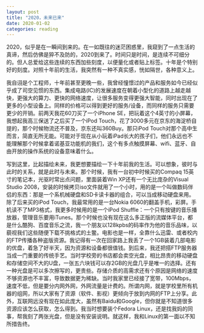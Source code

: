 ```yaml
---
layout: post
title: "2020，未来已来"
date: 2020-01-02
categories: reading
---
```


2020，似乎是在一瞬间到来的。在一如既往的迷茫困惑里，我窥到了一点生活的真谛，然后仿佛是猝不及防的，2020到来了。时间只是时间，是连续不可细分的。但人总爱给这些连续的东西加些刻度，以便量化或者贴上标签。十年是个特别好的刻度。对照十年前的生活，我突然有一种不真实感，恍如隔世，各种意义上。

我自诩是个工程师，十年前甚至更晚一些，我曾经憧憬过的产品和服务如今已经似乎成了司空见惯的东西。集成电路(IC)的发展速度在朝着小型化的道路上越走越快，更强大的算力、更快的网络速度，让很多服务变得更强大智能，同时出现在了更多的小型设备上。同样的价格可以得到更好的服务/设备，而同样的服务只需要更少的开销。前两天我花60刀买了一个iPhone SE，把玩着这个4英寸的小屏幕，我想起我高三保送了之后买了一个iPod Touch，花了3000多元在京东的海淀桥自提的，那个时候物流还不普及，京东还叫360Buy。那只iPod Touch对那个高中生而言，简直无所无能。可能对于现在从小玩着iPad长大的孩子们，他们永远也不能理解那个时候拿着诺基亚功能机的我们，这个有多点触摸屏幕、wifi、蓝牙、自由开放的操作系统的设备意味着什么。

写到这里，比起描绘未来，我更想要描绘一下十年前我的生活。可以想象，彼时与此时的关系，就是此时与未来。那个时候，我有一台初中时候买的Compaq 15英寸的笔记本，光驱时常出点问题，里面装着Win XP还有一个无比庞杂的Visual Studio 2008，安装的时候拷贝iso文件就用了一个小时，用的是一个叫做数码伴侣的东西：那是一个系机械硬盘和SD卡读卡器的组合，可以当成移动硬盘来用。除了后来买的iPod Touch，我最常用的是一台Nokia 6060的翻盖手机，彩屏。手机读不了MP3格式，我更多时候用的是一个iPod Shuffle：一个只有按键的音乐播放器，管理音乐要用iTunes。那个时候也没有现在这么多正版的流媒体平台，都是什么酷狗、百度音乐之流，我一个朋友以128kpbs的码率作为他的音乐品味，以藐视我们这些随便下载不挑格式的土鳖。电影也是一样，全靠什么迅雷、或者校内的FTP传播各种盗版资源。我记得有一次在回家路上我丢了一个1GB装着几部电影的优盘，着急了好半天，因为资源和设备都很值钱。到后来，我还把搭FTP服务器当成一门重要的传统手艺。当时学校旁的书店都会卖空光盘，相比昂贵的移动硬盘和存储空间不大的U盘，一张五六块钱可以存2GB的光盘几乎是唯一的选择。还有一种光盘是可以多次擦写的，更贵些。存储介质的高需求还有个原因是网络的速度不够资源也不丰富，导致数据更为稀缺。当时我家里已经接了宽带，100Mbps，速度不低，但是要分内网外网，外网流量是计费的。所谓内网，就是学校里所有机器的组网，所以大家有了资源（软件、影视）更倾向于放到内网的FTP上分享。此外，互联网远没有现在如此庞大，虽然有Baidu和Google，但你就是不知道很多资源应该怎么获取，怎么得到。我当时想要装个Fedora Linux，还是找我妈的同事，帮我刻了两张光盘，但是没有安装说明。就这样，我和Linux的第一面以不知所措告终。


